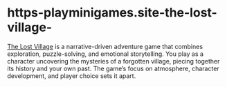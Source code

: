 # https-playminigames.site-the-lost-village-
[The Lost Village](https://playminigames.site/the-lost-village/) is a narrative-driven adventure game that combines exploration, puzzle-solving, and emotional storytelling. You play as a character uncovering the mysteries of a forgotten village, piecing together its history and your own past. The game’s focus on atmosphere, character development, and player choice sets it apart.
